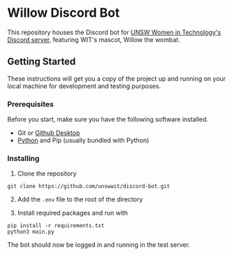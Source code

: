 # Willow Discord Bot

This repository houses the Discord bot for [UNSW Women in Technology's Discord server](https://discord.gg/BWY4tzM326), featuring WIT's mascot, Willow the wombat.

## Getting Started

These instructions will get you a copy of the project up and running on your local machine for development and testing purposes.

### Prerequisites

Before you start, make sure you have the following software installed.

- Git or [Github Desktop](https://desktop.github.com/)
- [Python](https://www.python.org/) and Pip (usually bundled with Python)

### Installing

1. Clone the repository

```
git clone https://github.com/unswwit/discord-bot.git
```

2. Add the `.env` file to the root of the directory

3. Install required packages and run with

```
pip install -r requirements.txt
python3 main.py
```

The bot should now be logged in and running in the test server.
